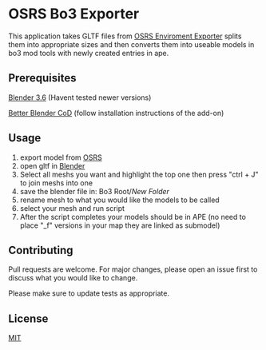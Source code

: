 # OSRS Bo3 Exporter

This application takes GLTF files from [OSRS Enviroment Exporter](https://github.com/ConnorDY/OSRS-Environment-Exporter) splits them into appropriate sizes and then converts them into useable models in bo3 mod tools with newly created entries in ape.


## Prerequisites

[Blender 3.6](https://www.blender.org/download/releases/3-6/) (Havent tested newer versions)

[Better Blender CoD](https://github.com/marv7000/BetterBlenderCOD) (follow installation instructions of the add-on)

## Usage

1. export model from [OSRS](https://github.com/ConnorDY/OSRS-Environment-Exporter)
2. open gltf in [Blender](https://www.blender.org/download/releases/3-6/)
3. Select all meshs you want and highlight the top one then press "ctrl + J" to join meshs into one
4. save the blender file in: Bo3 Root/*New Folder*
5. rename mesh to what you would like the models to be called
6. select your mesh and run script
7. After the script completes your models should be in APE (no need to place "_f" versions in your map they are linked as submodel)




## Contributing

Pull requests are welcome. For major changes, please open an issue first
to discuss what you would like to change.

Please make sure to update tests as appropriate.

## License

[MIT](https://choosealicense.com/licenses/mit/)
